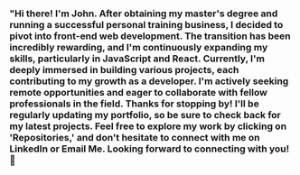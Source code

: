 ### "Hi there! I'm John. After obtaining my master's degree and running a successful personal training business, I decided to pivot into front-end web development. The transition has been incredibly rewarding, and I'm continuously expanding my skills, particularly in JavaScript and React. Currently, I'm deeply immersed in building various projects, each contributing to my growth as a developer. I'm actively seeking remote opportunities and eager to collaborate with fellow professionals in the field. Thanks for stopping by! I'll be regularly updating my portfolio, so be sure to check back for my latest projects. Feel free to explore my work by clicking on 'Repositories,' and don't hesitate to connect with me on LinkedIn or Email Me. Looking forward to connecting with you!  👋

<!--
**jb679/jb679** is a ✨ _special_ ✨ repository because its `README.md` (this file) appears on your GitHub profile.

Here are some ideas to get you started:

- 🔭 I’m currently working on ...
- 🌱 I’m currently learning ...
- 👯 I’m looking to collaborate on ...
- 🤔 I’m looking for help with ...
- 💬 Ask me about ...
- 📫 How to reach me: ...
- 😄 Pronouns: ...
- ⚡ Fun fact: ...
-->
